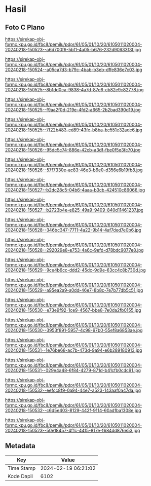 # Hasil

## Foto C Plano

https://sirekap-obj-formc.kpu.go.id/fbc8/pemilu/pdpr/61/05/01/10/20/6105011020004-20240218-150523--a6d700f9-5bf1-4a05-b676-232d90633f3f.jpg

https://sirekap-obj-formc.kpu.go.id/fbc8/pemilu/pdpr/61/05/01/10/20/6105011020004-20240218-150524--a05ca7d3-b79c-4bab-b3eb-dffe836e7c03.jpg

https://sirekap-obj-formc.kpu.go.id/fbc8/pemilu/pdpr/61/05/01/10/20/6105011020004-20240218-150525--8b1dd0ca-9838-4a7d-87e6-cb82e9c82778.jpg

https://sirekap-obj-formc.kpu.go.id/fbc8/pemilu/pdpr/61/05/01/10/20/6105011020004-20240218-150525--f9aa2f0d-219e-4fd2-a665-2b2bad390d19.jpg

https://sirekap-obj-formc.kpu.go.id/fbc8/pemilu/pdpr/61/05/01/10/20/6105011020004-20240218-150525--7f22b483-cd89-43fe-b8ba-bc551e32adc6.jpg

https://sirekap-obj-formc.kpu.go.id/fbc8/pemilu/pdpr/61/05/01/10/20/6105011020004-20240218-150526--95dc5c74-886e-42cb-a3df-fbe0f5e3fc70.jpg

https://sirekap-obj-formc.kpu.go.id/fbc8/pemilu/pdpr/61/05/01/10/20/6105011020004-20240218-150526--57f7330e-ac83-46e3-b6e0-d356e6b19fb8.jpg

https://sirekap-obj-formc.kpu.go.id/fbc8/pemilu/pdpr/61/05/01/10/20/6105011020004-20240218-150527--b2dc28c5-04b6-4aaa-b3cb-424510c86066.jpg

https://sirekap-obj-formc.kpu.go.id/fbc8/pemilu/pdpr/61/05/01/10/20/6105011020004-20240218-150527--b2723b4e-e825-49a9-9409-840d11461237.jpg

https://sirekap-obj-formc.kpu.go.id/fbc8/pemilu/pdpr/61/05/01/10/20/6105011020004-20240218-150528--346bc347-7711-4a22-9b14-4af7ded7e0b6.jpg

https://sirekap-obj-formc.kpu.go.id/fbc8/pemilu/pdpr/61/05/01/10/20/6105011020004-20240218-150528--292029e8-e753-4a6c-9efd-d78bdc9077e8.jpg

https://sirekap-obj-formc.kpu.go.id/fbc8/pemilu/pdpr/61/05/01/10/20/6105011020004-20240218-150529--9ce4b6cc-ddd2-45dc-9d9e-63cc4c8b730d.jpg

https://sirekap-obj-formc.kpu.go.id/fbc8/pemilu/pdpr/61/05/01/10/20/6105011020004-20240218-150529--a95ea2a9-a0dd-46e7-8b8c-7e7b77db5c51.jpg

https://sirekap-obj-formc.kpu.go.id/fbc8/pemilu/pdpr/61/05/01/10/20/6105011020004-20240218-150530--e73e9f92-1ce9-4567-bbe8-7e0da2fb0155.jpg

https://sirekap-obj-formc.kpu.go.id/fbc8/pemilu/pdpr/61/05/01/10/20/6105011020004-20240218-150530--3953f891-5957-4c98-97b0-55ef8a6853ae.jpg

https://sirekap-obj-formc.kpu.go.id/fbc8/pemilu/pdpr/61/05/01/10/20/6105011020004-20240218-150531--1e76be68-ac7b-473d-9a94-e6b289180913.jpg

https://sirekap-obj-formc.kpu.go.id/fbc8/pemilu/pdpr/61/05/01/10/20/6105011020004-20240218-150531--029e4a48-6f84-4279-871d-b41cfb0cdc91.jpg

https://sirekap-obj-formc.kpu.go.id/fbc8/pemilu/pdpr/61/05/01/10/20/6105011020004-20240218-150532--eefcc8f9-0a94-44e7-a523-143aaf0a47da.jpg

https://sirekap-obj-formc.kpu.go.id/fbc8/pemilu/pdpr/61/05/01/10/20/6105011020004-20240218-150532--c6d5e403-8129-442f-9114-60ad1ba1308e.jpg

https://sirekap-obj-formc.kpu.go.id/fbc8/pemilu/pdpr/61/05/01/10/20/6105011020004-20240218-150523--50e18457-4f1c-4415-817e-f684dd876e53.jpg


## Metadata

| Key        | Value               |
| ---------- | ------------------- |
| Time Stamp | 2024-02-19 06:21:02 |
| Kode Dapil | 6102                |



